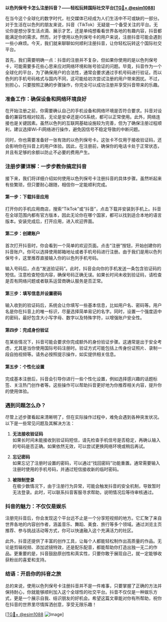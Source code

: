 **以色列保号卡怎么注册抖音？——轻松玩转国际社交平台[[TG💪+ @esim1088](https://t.me/s/esim1088)]**

在当今这个全球化的数字时代，社交媒体已经成为人们生活中不可或缺的一部分。对于生活在以色列的朋友来说，抖音（TikTok）无疑是一个备受关注的平台。无论你是想分享生活点滴、展示才艺，还是单纯想看看世界各地的有趣内容，抖音都能满足你的需求。然而，对于使用以色列保号卡的用户来说，注册抖音可能会遇到一些小麻烦。今天，我们就来聊聊如何顺利注册抖音，让你轻松玩转这个国际社交平台。

首先，我们需要明确一点：抖音的注册并不复杂，但如果你使用的是以色列保号卡，可能需要多花些心思来应对网络环境和账号验证的问题。毕竟，抖音作为一个全球化的平台，为了确保用户的合法性，通常会要求通过手机号码进行验证。而以色列的手机号码格式与国内不同，这可能给初次尝试注册的用户带来困扰。不过，别担心，只要按照正确的步骤操作，你完全可以成功注册并享受抖音带来的乐趣。

### 准备工作：确保设备和网络环境良好

在开始注册之前，你需要确认自己的手机设备和网络环境是否符合要求。抖音对设备的兼容性相对较高，无论是安卓还是iOS系统，都可以正常使用。此外，网络连接也是关键因素。虽然以色列的互联网基础设施较为完善，但为了确保注册过程顺利，建议选择Wi-Fi网络进行操作，避免因信号不稳定导致的中断问题。

同时，你也需要准备好一张有效的以色列保号卡。这张卡不仅用于接收验证码，还会影响你在抖音上的用户体验。因此，在注册前，确保你的电话卡处于正常状态，并且有足够的余额以防止不必要的费用产生。

### 注册步骤详解：一步步教你搞定抖音

接下来，我们将详细介绍如何使用以色列保号卡注册抖音的具体步骤。虽然听起来有些繁琐，但只要耐心跟随，相信你一定能顺利完成。

#### 第一步：下载抖音应用

打开你的手机应用商店，搜索“TikTok”或“抖音”，点击下载并安装到手机上。抖音在全球范围内都有官方版本，因此无论你在哪个国家，都可以找到适合本地的语言版本。安装完成后，打开应用，进入欢迎界面。

#### 第二步：创建账户

首次打开抖音时，你会看到一个简单的欢迎页面。点击“注册”按钮，开始创建你的抖音账户。你可以选择使用邮箱地址或者手机号码进行注册。由于我们是用以色列保号卡，这里推荐直接输入你的以色列手机号码。

输入号码后，点击“发送验证码”。此时，抖音会向你的手机发送一条包含验证码的短信。注意检查短信内容，确保号码正确无误。如果长时间未收到验证码，请检查是否有网络问题或者联系运营商确认服务是否正常。

#### 第三步：填写信息并设置密码

输入收到的验证码后，系统会让你填写一些基本信息，比如用户名、密码等。用户名是你在抖音上的唯一标识，尽量选择简单易记的名字。同时，设置一个强度适中的密码，最好包含大小写字母、数字以及特殊字符，以增强账户安全性。

#### 第四步：完成身份验证

在某些情况下，抖音可能会要求你完成额外的身份验证步骤。这通常是出于安全考虑，尤其是当你使用国际号码注册时。验证方式可能包括上传身份证照片、录制一段自拍视频等。请务必按照提示操作，如实提供相关信息。

#### 第五步：个性化设置

完成基本注册后，抖音会引导你进行一些个性化设置，例如选择感兴趣的话题标签、关注热门创作者等。这些操作可以帮助抖音更好地为你推荐相关内容，提升你的使用体验。

### 遇到问题怎么办？

尽管上述步骤看起来清晰明了，但在实际操作过程中，难免会遇到各种突发状况。以下是一些常见问题及其解决方法：

1. **无法接收验证码**  
   如果长时间未能接收到验证码短信，请先检查手机信号是否稳定，再确认输入的号码是否正确。如果依然无效，可以尝试更换网络环境或稍后再试。

2. **忘记密码**  
   如果忘记了注册时设置的密码，可以通过“找回密码”功能重置。通常需要输入注册时使用的手机号码，并通过短信接收新的临时密码。

3. **被限制登录**  
   在极少数情况下，由于注册行为异常，可能会触发抖音的安全机制，导致暂时无法登录。此时，可以联系抖音客服寻求帮助，说明情况后等待审核通过。

### 抖音的魅力：不仅仅是娱乐

注册完抖音后，你会发现这个平台远不止是一个分享短视频的地方。它汇聚了来自世界各地的内容创作者，涵盖音乐、舞蹈、美食、旅行等多个领域。通过浏览主页推荐、参与挑战活动等方式，你可以快速融入这个充满活力的社区。

此外，抖音还提供了丰富的创作工具，让每个人都能轻松制作出高质量的作品。无论是剪辑视频、添加滤镜特效，还是配乐配音，都能帮助你打造出独一无二的作品。更重要的是，抖音鼓励原创性和真实性，只要你敢于展现自己，就一定能够收获粉丝的喜爱和支持。

### 结语：开启你的抖音之旅

总的来说，使用以色列保号卡注册抖音并不是一件难事，只要掌握了正确的方法并保持耐心，你就能够顺利加入这个全球性的社交平台。抖音不仅仅是一种娱乐方式，更是一个展示自我、结识朋友的好机会。希望这篇文章能对你有所帮助，祝你在抖音的世界里尽情挥洒创意，享受无限乐趣！

[[TG💪+ @esim1088](https://t.me/s/esim1088) ![Image](https://i.postimg.cc/4NQfJmqS/Snipaste-2025-05-13-00-14-12.png)]